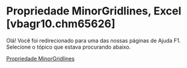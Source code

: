 
# Propriedade MinorGridlines, Excel [vbagr10.chm65626]

Olá! Você foi redirecionado para uma das nossas páginas de Ajuda F1. Selecione o tópico que estava procurando abaixo.

[Propriedade MinorGridlines](http://msdn.microsoft.com/library/80ca57a1-7e8f-4d83-0da6-2a28399c27af%28Office.15%29.aspx)
